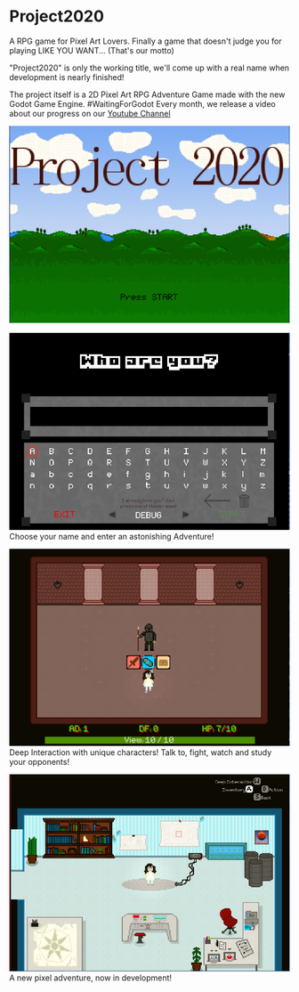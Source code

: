 # Project2020
A RPG game for Pixel Art Lovers. Finally a game that doesn't judge you for playing LIKE YOU WANT... (That's our motto)

"Project2020" is only the working title, we'll come up with a real name when development is nearly finished!

The project itself is a 2D Pixel Art RPG Adventure Game made with the new Godot Game Engine. #WaitingForGodot
Every month, we release a video about our progress on our [Youtube Channel](https://www.youtube.com/channel/UCPEsDMd9W6qJwaMhJhkUFAg)

![Title Screen](https://raw.githubusercontent.com/Neroware/Neroware-Project2020/master/title.png)

![Choose a name!](https://raw.githubusercontent.com/Neroware/Neroware-Project2020/master/name_login.png)
Choose your name and enter an astonishing Adventure!

![Fight the Guards](https://raw.githubusercontent.com/Neroware/Neroware-Project2020/master/interaction.png)
Deep Interaction with unique characters! Talk to, fight, watch and study your opponents!

![The Lab](https://raw.githubusercontent.com/Neroware/Neroware-Project2020/master/lab.png)
A new pixel adventure, now in development!





